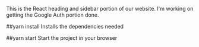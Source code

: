 This is the React heading and sidebar portion of our website. 
I'm working on getting the Google Auth portion done.

##yarn install
Installs the dependencies needed 

##yarn start
Start the project in your browser
